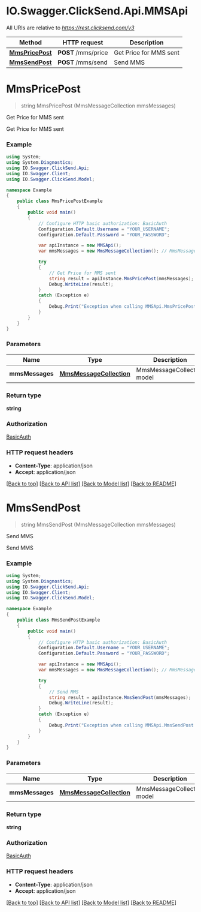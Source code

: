 # IO.Swagger.ClickSend.Api.MMSApi

All URIs are relative to *https://rest.clicksend.com/v3*

Method | HTTP request | Description
------------- | ------------- | -------------
[**MmsPricePost**](MMSApi.md#mmspricepost) | **POST** /mms/price | Get Price for MMS sent
[**MmsSendPost**](MMSApi.md#mmssendpost) | **POST** /mms/send | Send MMS


<a name="mmspricepost"></a>
# **MmsPricePost**
> string MmsPricePost (MmsMessageCollection mmsMessages)

Get Price for MMS sent

Get Price for MMS sent

### Example
```csharp
using System;
using System.Diagnostics;
using IO.Swagger.ClickSend.Api;
using IO.Swagger.Client;
using IO.Swagger.ClickSend.Model;

namespace Example
{
    public class MmsPricePostExample
    {
        public void main()
        {
            // Configure HTTP basic authorization: BasicAuth
            Configuration.Default.Username = "YOUR_USERNAME";
            Configuration.Default.Password = "YOUR_PASSWORD";

            var apiInstance = new MMSApi();
            var mmsMessages = new MmsMessageCollection(); // MmsMessageCollection | MmsMessageCollection model

            try
            {
                // Get Price for MMS sent
                string result = apiInstance.MmsPricePost(mmsMessages);
                Debug.WriteLine(result);
            }
            catch (Exception e)
            {
                Debug.Print("Exception when calling MMSApi.MmsPricePost: " + e.Message );
            }
        }
    }
}
```

### Parameters

Name | Type | Description  | Notes
------------- | ------------- | ------------- | -------------
 **mmsMessages** | [**MmsMessageCollection**](MmsMessageCollection.md)| MmsMessageCollection model | 

### Return type

**string**

### Authorization

[BasicAuth](../README.md#BasicAuth)

### HTTP request headers

 - **Content-Type**: application/json
 - **Accept**: application/json

[[Back to top]](#) [[Back to API list]](../README.md#documentation-for-api-endpoints) [[Back to Model list]](../README.md#documentation-for-models) [[Back to README]](../README.md)

<a name="mmssendpost"></a>
# **MmsSendPost**
> string MmsSendPost (MmsMessageCollection mmsMessages)

Send MMS

Send MMS

### Example
```csharp
using System;
using System.Diagnostics;
using IO.Swagger.ClickSend.Api;
using IO.Swagger.Client;
using IO.Swagger.ClickSend.Model;

namespace Example
{
    public class MmsSendPostExample
    {
        public void main()
        {
            // Configure HTTP basic authorization: BasicAuth
            Configuration.Default.Username = "YOUR_USERNAME";
            Configuration.Default.Password = "YOUR_PASSWORD";

            var apiInstance = new MMSApi();
            var mmsMessages = new MmsMessageCollection(); // MmsMessageCollection | MmsMessageCollection model

            try
            {
                // Send MMS
                string result = apiInstance.MmsSendPost(mmsMessages);
                Debug.WriteLine(result);
            }
            catch (Exception e)
            {
                Debug.Print("Exception when calling MMSApi.MmsSendPost: " + e.Message );
            }
        }
    }
}
```

### Parameters

Name | Type | Description  | Notes
------------- | ------------- | ------------- | -------------
 **mmsMessages** | [**MmsMessageCollection**](MmsMessageCollection.md)| MmsMessageCollection model | 

### Return type

**string**

### Authorization

[BasicAuth](../README.md#BasicAuth)

### HTTP request headers

 - **Content-Type**: application/json
 - **Accept**: application/json

[[Back to top]](#) [[Back to API list]](../README.md#documentation-for-api-endpoints) [[Back to Model list]](../README.md#documentation-for-models) [[Back to README]](../README.md)

